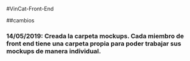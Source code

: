 #VinCat-Front-End

##cambios

### 14/05/2019: Creada la carpeta mockups. Cada miembro de front end tiene una carpeta propia para poder trabajar sus mockups de manera individual.
